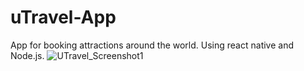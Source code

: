 # uTravel-App
App for booking attractions around the world.
Using react native and Node.js.
![UTravel_Screenshot1](https://user-images.githubusercontent.com/59603873/151355147-5ed29c91-b011-4ec3-adf7-1db9e7a5e9ea.jpg)
